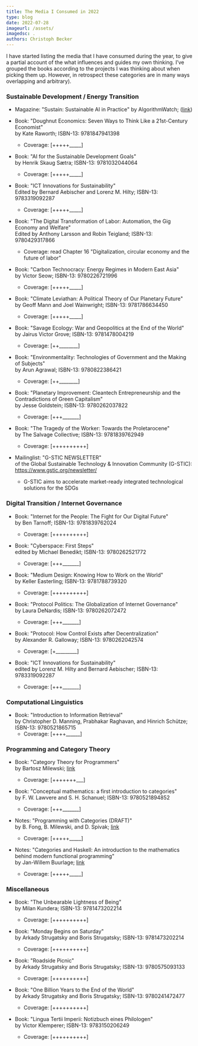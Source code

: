 ```yaml
---
title: The Media I Consumed in 2022
type: blog
date: 2022-07-28
imageurl: /assets/
imagedsc: .
authors: Christoph Becker
---
```


I have started listing the media that I have consumed during the year, to give a partial account of the what influences and guides my own thinking. I’ve grouped the books according to the projects I was thinking about when picking them up. However, in retrospect these categories are in many ways overlapping and arbitrary).

### **Sustainable Development / Energy Transition**

* Magazine: "Sustain: Sustainable AI in Practice"
    by AlgorithmWatch; ([link](https://algorithmwatch.org/en/sustain-magazine-2022/))

* Book: "Doughnut Economics: Seven Ways to Think Like a 21st-Century Economist"<br/>
    by Kate Raworth; ISBN-13: 9781847941398
    * Coverage: [+++++\_\_\_\_\_]

* Book: "AI for the Sustainable Development Goals"<br/>
    by Henrik Skaug Sætra; ISBN-13: 9781032044064
    * Coverage: [+++++\_\_\_\_\_]

* Book: "ICT Innovations for Sustainability"<br/>
    Edited by Bernard Aebischer and Lorenz M. Hilty; ISBN-13: 9783319092287
    * Coverage: [+++++\_\_\_\_\_]

* Book: "The Digital Transformation of Labor: Automation, the Gig Economy and Welfare"<br/>
    Edited by Anthony Larsson and Robin Teigland; ISBN-13: 9780429317866
    * Coverage: read Chapter 16 "Digitalization, circular economy and the future of labor"

* Book: "Carbon Technocracy: Energy Regimes in Modern East Asia"<br/>
    by Victor Seow; ISBN-13: 9780226721996
    * Coverage: [+++++\_\_\_\_\_]

* Book: "Climate Leviathan: A Political Theory of Our Planetary Future"<br/>
    by Geoff Mann and Joel Wainwright; ISBN-13: 9781786634450
    * Coverage: [+++++\_\_\_\_\_]

* Book: "Savage Ecology: War and Geopolitics at the End of the World"<br/>
    by Jairus Victor Grove; ISBN-13: 9781478004219
    * Coverage: [++\_\_\_\_\_\_\_\_]

* Book: "Environmentality: Technologies of Government and the Making of Subjects"<br/>
    by Arun Agrawal; ISBN-13: 9780822386421
    * Coverage: [++\_\_\_\_\_\_\_\_]

* Book: "Planetary Improvement: Cleantech Entrepreneurship and the Contradictions of Green Capitalism"<br/>
    by Jesse Goldstein; ISBN-13: 9780262037822
    * Coverage: [+++\_\_\_\_\_\_\_]

* Book: "The Tragedy of the Worker: Towards the Proletarocene"<br/>
    by The Salvage Collective; ISBN-13: 9781839762949
    * Coverage: [++++++++++]

* Mailinglist: "G-STIC NEWSLETTER"<br/>
    of the Global Sustainable Technology & Innovation Community (G-STIC): https://www.gstic.org/newsletter/
    * G-STIC aims to accelerate market-ready integrated technological solutions for the SDGs


### **Digital Transition / Internet Governance**

* Book: "Internet for the People: The Fight for Our Digital Future"<br/>
    by Ben Tarnoff; ISBN-13: 9781839762024
    * Coverage: [++++++++++]

* Book: "Cyberspace: First Steps"<br/>
    edited by Michael Benedikt; ISBN-13: 9780262521772
    * Coverage: [+++\_\_\_\_\_\_\_]

* Book: "Medium Design: Knowing How to Work on the World"<br/>
    by Keller Easterling; ISBN-13: 9781788739320
    * Coverage: [++++++++++]

* Book: "Protocol Politics: The Globalization of Internet Governance"<br/>
    by Laura DeNardis; ISBN-13: 9780262072472
    * Coverage: [+++\_\_\_\_\_\_\_]

* Book: "Protocol: How Control Exists after Decentralization"<br/>
    by Alexander R. Galloway; ISBN-13: 9780262042574
    * Coverage: [+\_\_\_\_\_\_\_\_\_]

* Book: "ICT Innovations for Sustainability"<br/>
    edited by Lorenz M. Hilty and Bernard Aebischer; ISBN-13: 9783319092287
    * Coverage: [+++\_\_\_\_\_\_\_]


### **Computational Linguistics**

* Book: "Introduction to Information Retrieval"<br/>
    by Christopher D. Manning, Prabhakar Raghavan, and Hinrich Schütze; ISBN-13: 9780521865715
    * Coverage: [++++\_\_\_\_\_\_]


### **Programming and Category Theory**

* Book: "Category Theory for Programmers"<br/>
    by Bartosz Milewski; [link](https://bartoszmilewski.com/2014/10/28/category-theory-for-programmers-the-preface/)
    * Coverage: [+++++++\_\_\_]

* Book: "Conceptual mathematics: a first introduction to categories"<br/>
    by F. W. Lawvere and S. H. Schanuel; ISBN-13: 9780521894852
    * Coverage: [+++\_\_\_\_\_\_\_]

* Notes: "Programming with Categories (DRAFT)"<br/>
    by B. Fong, B. Milewski, and D. Spivak; [link](https://www.google.com/url?sa=t&rct=j&q=&esrc=s&source=web&cd=&cad=rja&uact=8&ved=2ahUKEwjEqZHxhIf4AhXHgf0HHQjoAYAQFnoECAwQAQ&url=http%3A%2F%2Fbrendanfong.com%2Fprogrammingcats_files%2Fcats4progs-DRAFT.pdf&usg=AOvVaw2Rz_I61cbSkjtXdgMj3-R6)
    * Coverage: [+++++\_\_\_\_\_]

* Notes: "Categories and Haskell: An introduction to the mathematics behind modern functional programming"<br/>
    by Jan-Willem Buurlage; [link](https://github.com/jwbuurlage/category-theory-programmers)
    * Coverage: [+++++\_\_\_\_\_]


### **Miscellaneous**

* Book: "The Unbearable Lightness of Being"<br/>
    by Milan Kundera; ISBN-13: 9781473202214
    * Coverage: [++++++++++]

* Book: "Monday Begins on Saturday"<br/>
    by Arkady Strugatsky and Boris Strugatsky; ISBN-13: 9781473202214
    * Coverage: [++++++++++]

* Book: "Roadside Picnic"<br/>
    by Arkady Strugatsky and Boris Strugatsky; ISBN-13: 9780575093133
    * Coverage: [++++++++++]

* Book: "One Billion Years to the End of the World"<br/>
    by Arkady Strugatsky and Boris Strugatsky; ISBN-13: 9780241472477
    * Coverage: [++++++++++]

* Book: "Lingua Tertii Imperii: Notizbuch eines Philologen"<br/>
    by Victor Klemperer; ISBN-13: 9783150206249
    * Coverage: [++++++++++]
